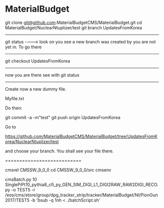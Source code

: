 # MaterialBudget
git clone git@github.com:MaterialBudgetCMS/MaterialBudget.git
cd MaterialBudget/NuclearNtuplizer/test
git branch UpdatesFromKorea
________________
git status
----> look on  you see a new branch was created by you are not yet in. To go there
_________

git checkout UpdatesFromKorea

_________________________
now you are there
see with
git status
__________________________

Create now a new dummy file.

Myfile.txt

Do then:

git commit -a -m"test"
git push origin UpdatesFromKorea

Go to

https://github.com/MaterialBudgetCMS/MaterialBudget/tree/UpdatesFromKorea/NuclearNtuplizer/test

and choose your branch. You shall see your file there.

===========================

cmsrel CMSSW_9_0_0
cd CMSSW_9_0_0/src
cmsenv

cmsBatch.py 10 SinglePiPt10_pythia8_cfi_py_GEN_SIM_DIGI_L1_DIGI2RAW_RAW2DIGI_RECO.py -o TEST5 -r /eos/cms/store/group/dpg_tracker_strip/tracker/MaterialBudget/NI/PionGun2017/TEST5 -b 'bsub -q 1nh < ./batchScript.sh'

